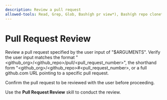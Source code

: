 ```yaml
---
description: Review a pull request
allowed-tools: Read, Grep, Glob, Bash(gh pr view*), Bash(gh repo clone*), Bash(gh pr diff*), Bash(git pull), Bash(pwd)
---
```


# Pull Request Review

Review a pull request specified by the user input of "$ARGUMENTS". Verify the user input matches the format "<github_org>/<github_repo>/pull/<pull_request_number>", the shorthand form "<github_org>/<github_repo>#<pull_request_number>, or a full github.com URL pointing to a specific pull request.

Confirm the pull request to be reviewed with the user before proceeding.

Use the **Pull Request Review** skill to conduct the review.
